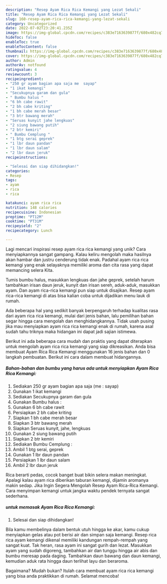 ```yaml
---
description: "Resep Ayam Rica Rica Kemangi yang Lezat Sekali"
title: "Resep Ayam Rica Rica Kemangi yang Lezat Sekali"
slug: 160-resep-ayam-rica-rica-kemangi-yang-lezat-sekali
category: Uncategorized
date: 2022-07-02T23:20:41.235Z
image: https://img-global.cpcdn.com/recipes/c383e7163639877f/680x482cq70/ayam-rica-rica-kemangi-foto-resep-utama.jpg
hideToc: false
enableToc: true
enableTocContent: false
thumbnail: https://img-global.cpcdn.com/recipes/c383e7163639877f/680x482cq70/ayam-rica-rica-kemangi-foto-resep-utama.jpg
cover: https://img-global.cpcdn.com/recipes/c383e7163639877f/680x482cq70/ayam-rica-rica-kemangi-foto-resep-utama.jpg
author: Admin
authorAv: notfound
ratingvalue: 4
reviewcount: 3
recipeingredient:
- "250 gr ayam bagian apa saja me  sayap"
- "1 ikat kemangi"
- "Secukupnya garam dan gula"
- " Bumbu halus "
- "6 bh cabe rawit"
- "2 bh cabe kriting"
- "1 bh cabe merah besar"
- "3 btr bawang merah"
- "Seruas kunyit jahe lengkuas"
- "2 siung bawang putih"
- "2 btr kemiri"
- " Bumbu Cemplung "
- "1 btg serai geprek"
- "1 lbr daun pandan"
- "1 lbr daun salam"
- "2 lbr daun jeruk"
recipeinstructions:

- "Selesai dan siap dihidangkan!"
categories:
- Resep
tags:
- ayam
- rica
- rica

katakunci: ayam rica rica 
nutrition: 148 calories
recipecuisine: Indonesian
preptime: "PT12M"
cooktime: "PT31M"
recipeyield: "2"
recipecategory: Lunch

---
```





Lagi mencari inspirasi resep ayam rica rica kemangi yang unik? Cara menyiapkannya sangat gampang. Kalau keliru mengolah maka hasilnya akan hambar dan justru cenderung tidak enak. Padahal ayam rica rica kemangi yang enak selayaknya memiliki aroma dan cita rasa yang dapat memancing selera Kita.





Tumis bumbu halus, masukkan lengkuas dan jahe geprek, setelah harum tambahkan irisan daun jeruk, kunyit dan irisan sereh, aduk-aduk, masukkan ayam. Dan ayam rica-rica kemangi pun siap untuk disajikan. Resep ayam rica-rica kemangi di atas bisa kalian coba untuk dijadikan menu lauk di rumah.

Ada beberapa hal yang sedikit banyak berpengaruh terhadap kualitas rasa dari ayam rica rica kemangi, mulai dari jenis bahan, lalu pemilihan bahan segar hingga cara mengolah dan menghidangkannya. Tidak usah pusing jika mau menyiapkan ayam rica rica kemangi enak di rumah, karena asal sudah tahu triknya maka hidangan ini dapat jadi sajian istimewa.






Berikut ini ada beberapa cara mudah dan praktis yang dapat diterapkan untuk mengolah ayam rica rica kemangi yang siap dikreasikan. Anda bisa membuat Ayam Rica Rica Kemangi menggunakan 16 jenis bahan dan 0 langkah pembuatan. Berikut ini cara dalam membuat hidangannya.

<!--inarticleads1-->

##### Bahan-bahan dan bumbu yang harus ada untuk menyiapkan Ayam Rica Rica Kemangi:

1. Sediakan 250 gr ayam bagian apa saja (me : sayap)
1. Gunakan 1 ikat kemangi
1. Sediakan Secukupnya garam dan gula
1. Gunakan  Bumbu halus :
1. Gunakan 6 bh cabe rawit
1. Persiapkan 2 bh cabe kriting
1. Siapkan 1 bh cabe merah besar
1. Siapkan 3 btr bawang merah
1. Siapkan Seruas kunyit, jahe, lengkuas
1. Gunakan 2 siung bawang putih
1. Siapkan 2 btr kemiri
1. Sediakan  Bumbu Cemplung :
1. Ambil 1 btg serai, geprek
1. Gunakan 1 lbr daun pandan
1. Persiapkan 1 lbr daun salam
1. Ambil 2 lbr daun jeruk


Rica berarti pedas, cocok banget buat bikin selera makan meningkat. Apalagi kalau ayam rica diberikan taburan kemangi, dijamin aromanya makin sedap. Jika Ingin Segera Mengolah Resep Ayam Rica-Rica Kemangi. Cara menyimpan kemangi untuk jangka waktu pendek ternyata sangat sederhana. 

<!--inarticleads2-->

#####  untuk memasak Ayam Rica Rica Kemangi:


1. Selesai dan siap dihidangkan!

Bila kamu membelinya dalam bentuk utuh hingga ke akar, kamu cukup menyiapkan gelas atau pot berisi air dan simpan saja kemangi. Resep rica rica ayam kemangi dikenal memiliki kandungan rempah-rempah yang sangat kuat. Tak heran, rasa ayam ini sangat gurih dan lezat. Masukkan ayam yang sudah digoreng, tambahkan air dan tunggu hingga air abis dan bumbu meresap pada daging. Tambahkan daun bawang dan daun kemangi, kemudian aduk rata hingga daun terlihat layu dan beraroma. 

Bagaimana? Mudah bukan? Itulah cara membuat ayam rica rica kemangi yang bisa anda praktikkan di rumah. Selamat mencoba!
